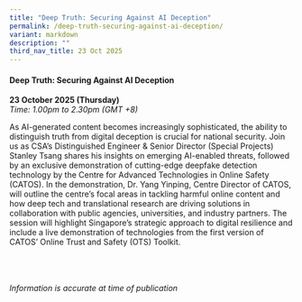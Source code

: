 ```yaml
---
title: "Deep Truth: Securing Against AI Deception"
permalink: /deep-truth-securing-against-ai-deception/
variant: markdown
description: ""
third_nav_title: 23 Oct 2025
---
```

#### **Deep Truth: Securing Against AI Deception**

**23 October 2025 (Thursday)**  
*Time: 1.00pm to 2.30pm (GMT +8)*

As AI-generated content becomes increasingly sophisticated, the ability to distinguish truth from digital deception is crucial for national security. Join us as CSA’s Distinguished Engineer &amp; Senior Director (Special Projects) Stanley Tsang shares his insights on emerging AI-enabled threats, followed by an exclusive demonstration of cutting-edge deepfake detection technology by the Centre for Advanced Technologies in Online Safety (CATOS). 
In the demonstration, Dr. Yang Yinping, Centre Director of CATOS, will outline the centre’s focal areas in tackling harmful online content and how deep tech and translational research are driving solutions in collaboration with public agencies, universities, and industry partners. The session will highlight Singapore’s strategic approach to digital resilience and include a live demonstration of technologies from the first version of CATOS’ Online Trust and Safety (OTS) Toolkit. 

<br><br><br>
*Information is accurate at time of publication*